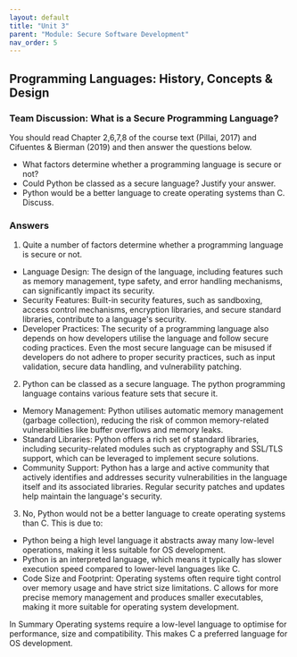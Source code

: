 ```yaml
---
layout: default
title: "Unit 3"
parent: "Module: Secure Software Development"
nav_order: 5
---
```


## Programming Languages: History, Concepts & Design

### Team Discussion: What is a Secure Programming Language?
You should read Chapter 2,6,7,8 of the course text (Pillai, 2017) and Cifuentes & Bierman (2019) and then answer the questions below.

- What factors determine whether a programming language is secure or not?
- Could Python be classed as a secure language? Justify your answer.
- Python would be a better language to create operating systems than C. Discuss.

### Answers

1. Quite a number of factors determine whether a programming language is secure or not. 
  - Language Design: The design of the language, including features such as memory management, type safety, and error handling mechanisms, can significantly impact its security.
  - Security Features: Built-in security features, such as sandboxing, access control mechanisms, encryption libraries, and secure standard libraries, contribute to a language's security.
  - Developer Practices: The security of a programming language also depends on how developers utilise the language and follow secure coding practices. Even the most secure language can be misused if developers do not adhere to proper security practices, such as input validation, secure data handling, and vulnerability patching.

2. Python can be classed as a secure language. The python programming language contains various feature sets that secure it. 
  - Memory Management: Python utilises automatic memory management (garbage collection), reducing the risk of common memory-related vulnerabilities like buffer overflows and memory leaks.
  - Standard Libraries: Python offers a rich set of standard libraries, including security-related modules such as cryptography and SSL/TLS support, which can be leveraged to implement secure solutions.
  - Community Support: Python has a large and active community that actively identifies and addresses security vulnerabilities in the language itself and its associated libraries. Regular security patches and updates help maintain the language's security.

3. No, Python would not be a better language to create operating systems than C. This is due to:
  - Python being a high level language it abstracts away many low-level operations, making it less suitable for OS development.
  - Python is an interpreted language, which means it typically has slower execution speed compared to lower-level languages like C.
  - Code Size and Footprint: Operating systems often require tight control over memory usage and have strict size limitations. C allows for more precise memory management and produces smaller executables, making it more suitable for operating system development.

In Summary Operating systems require a low-level language to optimise for performance, size and compatibility.  This makes C a preferred language for OS development. 